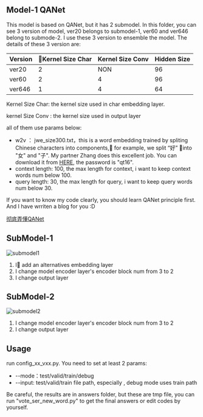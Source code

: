 ## Model-1 QANet
This model is based on QANet, but it has 2 submodel. In this folder, you can see 3 version of model, ver20 belongs to submodel-1, ver60 and ver646 belong to submode-2. I use these 3 version to ensemble the model. The details of these 3 version are:

Version | Kernel Size Char | Kernel Size Conv | Hidden Size
---|---|---|---
ver20| 2 | NON | 96
ver60| 2 | 4 |96
ver646| 1| 4 | 64

Kernel Size Char: the kernel size used in char embedding layer.

kernel Size Conv : the kernel size used in output layer

all of them use params below:
* w2v ： jwe_size300.txt，this is a word embedding trained by spliting Chinese characters into components, for example, we split “好” into "女" and "子". My partner Zhang does this excellent job. You can download it from [HERE](https://pan.baidu.com/s/1eKa7F-OBGQgLSsOaTtJDxg), the password is "qt16".
* context length: 100, the max length for context, i want to keep context words num below 100.
* query length: 30, the max length for query, i want to keep query words num below 30.

If you want to know my code clearly, you should learn QANet principle first.
And I have wrriten a blog for you :D

[彻底弄懂QANet](https://antdlx.com/qanet/)

## SubModel-1
![submodel1](http://cdn.antdlx.com/qa20.png)
1. I add an alternatives embedding layer
2. I change model encoder layer's encoder block num from 3 to 2
3. I change output layer

## SubModel-2
![submodel2](http://cdn.antdlx.com/qa60.png)
1. I change model encoder layer's encoder block num from 3 to 2
2. I change output layer

## Usage
run config_xx_vxx.py. You need to set at least 2 params:
* --mode：test/valid/train/debug
* --input: test/valid/train file path, especially , debug mode uses train path

Be careful, the results are in answers folder, but these are tmp file, you can run "vote_ser_new_word.py" to get the final answers or edit codes by yourself.
